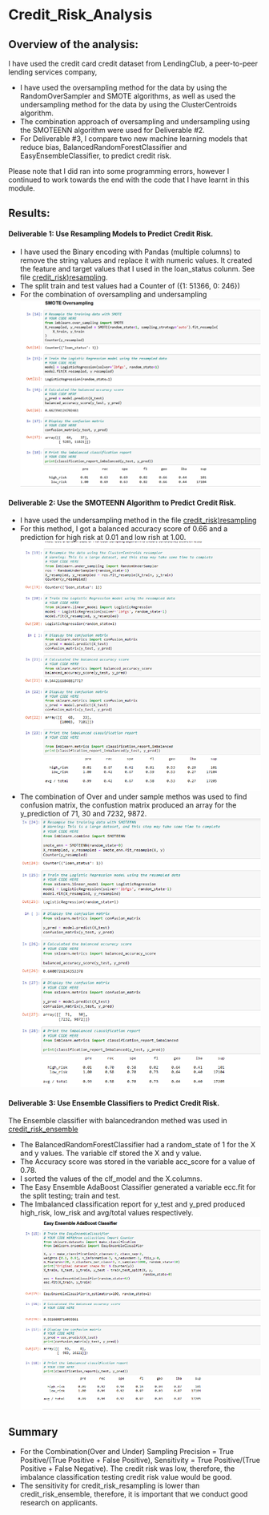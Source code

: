 # Credit_Risk_Analysis
##	Overview of the analysis: 
 I have used the credit card credit dataset from LendingClub, a peer-to-peer lending services company, 
 - I have used the oversampling method for the data by using the RandomOverSampler and SMOTE algorithms, as well as used the undersampling method for the data by using the ClusterCentroids algorithm. 
 - The combination approach of oversampling and undersampling using the SMOTEENN algorithm were used for Deliverable #2. 
 - For Deliverable #3, I compare two new machine learning models that reduce bias, BalancedRandomForestClassifier and EasyEnsembleClassifier, to predict credit risk. 
 
Please note that I did ran into some programming errors, however I continued to work towards the end with the code that I have learnt in this module.

## Results: 
####	Deliverable 1: Use Resampling Models to Predict Credit Risk.
 - I have used the Binary encoding with Pandas (multiple columns) to remove the string values and replace it with numeric values. It created the feature and target values that I used in the loan_status colunm. See file [credit_risk)resampling](https://github.com/JaredTMurray/Credit_Risk_Analysis/blob/main/credit_risk_resampling.ipynb). 
 - The split train and test values had a Counter of ({1: 51366, 0: 246})
 - For the combination of oversampling and undersampling 
  ![](https://github.com/JaredTMurray/Credit_Risk_Analysis/blob/main/Oversample.png)

####	Deliverable 2: Use the SMOTEENN Algorithm to Predict Credit Risk.
-  I have used the undersampling method in the file [credit_risk)resampling](https://github.com/JaredTMurray/Credit_Risk_Analysis/blob/main/credit_risk_resampling.ipynb)
-  For this method, I got a balanced accuracy score of 0.66 and a prediction for high risk at 0.01 and low rish at 1.00. 
![](https://github.com/JaredTMurray/Credit_Risk_Analysis/blob/main/Undersample.png)
- The combination of Over and under sample methos was used to find confusion matrix, the confustion matrix produced an array for the y_prediction of 71, 30 and 7232, 9872. 
![](https://github.com/JaredTMurray/Credit_Risk_Analysis/blob/main/Over_Under.png)

####	Deliverable 3: Use Ensemble Classifiers to Predict Credit Risk.
The Ensemble classifier with balancedrandon methed was used in [credit_risk_ensemble](https://github.com/JaredTMurray/Credit_Risk_Analysis/blob/main/credit_risk_ensemble.ipynb)
- The BalancedRandomForestClassifier had a random_state of 1 for the X and y values. The variable clf stored the X and y value.
- The Accuracy score was stored in the variable acc_score for a value of 0.78.
- I sorted the values of the clf_model and the X.columns.
- The Easy Ensemble AdaBoost Classifier generated a variable ecc.fit for the split testing; train and test. 
- The Imbalanced classification report for y_test and y_pred produced high_risk, low_risk and avg/total values respectively. 
![](https://github.com/JaredTMurray/Credit_Risk_Analysis/blob/main/ensemble.png)
##	Summary
- For the Combination(Over and Under) Sampling Precision = True Positive/(True Positive + False Positive), Sensitivity = True Positive/(True Positive + False Negative). The credit risk was low, therefore, the imbalance classification testing credit risk value would be good.
- The sensitivity for credit_risk_resampling is lower than credit_risk_ensemble, therefore, it is important that we conduct good research on applicants. 
